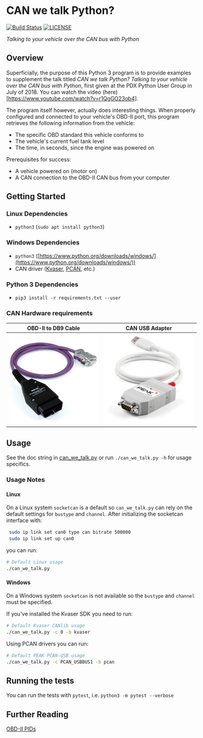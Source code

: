 # CAN we talk Python?
[![Build Status](https://travis-ci.org/shnewto/can-we-talk.svg?branch=master)](https://travis-ci.org/shnewto/can-we-talk)
[![LICENSE](https://img.shields.io/badge/license-MIT-blue.svg)](LICENSE)

_Talking to your vehicle over the CAN bus with Python_

## Overview

Superficially, the purpose of this Python 3 program is to provide examples to supplement the
talk titled _CAN we talk Python? Talking to your vehicle over the CAN bus with Python_, first
given at the PDX Python User Group in July of 2018.  You can watch the video (here)[https://www.youtube.com/watch?v=r1QgGO23ob4].

The program itself however, actually does interesting things. When properly configured and connected
to your vehicle's OBD-II port, this program retrieves the following information from the vehicle:

* The specific OBD standard this vehicle conforms to
* The vehicle's current fuel tank level
* The time, in seconds, since the engine was powered on

Prerequisites for success:

* A vehicle powered on (motor on)
* A CAN connection to the OBD-II CAN bus from your computer

## Getting Started

### Linux Dependencies

* `python3` (`sudo apt install python3`)

### Windows Dependencies

* `python3` ([https://www.python.org/downloads/windows/](https://www.python.org/downloads/windows/))
* CAN driver ([Kvaser](https://www.kvaser.com/developer/canlib-sdk/), [PCAN](https://www.peak-system.com/PCAN-USB.199.0.html?&L=1), etc.)

### Python 3 Dependencies

* `pip3 install -r requirements.txt --user`

### CAN Hardware requirements

| OBD-II to DB9 Cable | CAN USB Adapter |
|---|---|
| [<img src="assets/obd_to_db9.jpg">](https://gridconnect.com/obd2-cable.html) | [<img src="assets/peak_can_usb.jpg">](https://gridconnect.com/can-usb.html) |

<!-- ### Alternatively...

| _Serial_ Diagnostics Kit |
|---|
| [<img src="assets/diagnostics_kit.jpg">](https://www.sparkfun.com/products/10769) | -->

## Usage

See the doc string in [can_we_talk.py](can_we_talk.py) or run `./can_we_talk.py -h` for usage
specifics.

### Usage Notes

#### Linux

On a Linux system `socketcan` is a default so `can_we_talk.py` can rely on the default settings
for `bustype` and `channel`. After initializing the socketcan interface with:

```bash
 sudo ip link set can0 type can bitrate 500000
 sudo ip link set up can0
```

you can run:

```bash
# Default Linux usage
./can_we_talk.py
```

#### Windows

On a Windows system `socketcan` is not available so the `bustype` and `channel` must be specified.

If you've installed the Kvaser SDK you need to run:

```bash
# Default Kvaser CANlib usage
./can_we_talk.py -c 0 -b kvaser
```

Using PCAN drivers you can run:

```bash
# Default PEAK PCAN-USB usage
./can_we_talk.py -c PCAN_USBBUS1 -b pcan
```

## Running the tests

You can run the tests with `pytest`, i.e. `python3 -m pytest --verbose`

## Further Reading

[OBD-II PIDs](https://en.wikipedia.org/wiki/OBD-II_PIDs)
